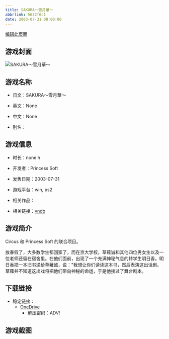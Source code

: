 ```yaml
---
title: SAKURA～雪月華～
abbrlink: 5632f6c1
date: 2003-07-31 00:00:00
---
```

[编辑此页面](https://github.com/ACG-3/ADV3-source/blob/main/source/_posts/games/SAKURA%EF%BD%9E%E9%9B%AA%E6%9C%88%E8%8F%AF%EF%BD%9E.md)

## 游戏封面

![SAKURA～雪月華～](https://pan.timero.xyz/onedrive/img_lib_001/SAKURA%EF%BD%9E%E9%9B%AA%E6%9C%88%E8%8F%AF%EF%BD%9E_cover.avif)


## 游戏名称

- 日文：SAKURA～雪月華～
- 英文：None
- 中文：None

- 别名：


## 游戏信息

- 时长：none h
- 开发者：Princess Soft
- 发售日期：2003-07-31
- 游戏平台：win, ps2
- 相关作品：

- 相关链接：[vndb](https://vndb.org/v2436)


## 游戏简介

Circus 和 Princess Soft 的联合项目。

放春假了，大多数学生都回家了，而在京大学校，草薙诚和其他四位男女生以及一位老师还留在宿舍里。在他们面前，出现了一个充满神秘气息的转学生明日香。明日香把一本旧书递给草薙诚，说："我想让你们读读这本书，然后表演这出话剧。草薙并不知道这出戏将把他们带向神秘的命运，于是他接过了舞台剧本。


## 下载链接

- 稳定链接：
    - [OneDrive](https://pan.timero.xyz/onedrive/adv_lib_001/SAKURA%EF%BD%9E%E9%9B%AA%E6%9C%88%E8%8F%AF%EF%BD%9E)
        - 解压密码：ADV!



## 游戏截图


